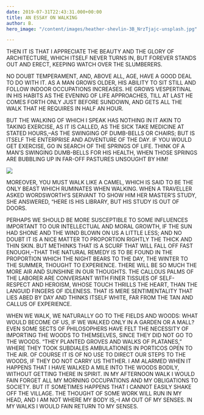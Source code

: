 ```yaml
---
date: 2019-07-31T22:43:31.000+00:00
title: AN ESSAY ON WALKING
author: B.
hero_image: "/content/images/heather-shevlin-3B_NrzTjajc-unsplash.jpg"

---
```

THEN IT IS THAT I APPRECIATE THE BEAUTY AND THE GLORY OF ARCHITECTURE, WHICH ITSELF NEVER TURNS IN, BUT FOREVER STANDS OUT AND ERECT, KEEPING WATCH OVER THE SLUMBERERS.

NO DOUBT TEMPERAMENT, AND, ABOVE ALL, AGE, HAVE A GOOD DEAL TO DO WITH IT. AS A MAN GROWS OLDER, HIS ABILITY TO SIT STILL AND FOLLOW INDOOR OCCUPATIONS INCREASES. HE GROWS VESPERTINAL IN HIS HABITS AS THE EVENING OF LIFE APPROACHES, TILL AT LAST HE COMES FORTH ONLY JUST BEFORE SUNDOWN, AND GETS ALL THE WALK THAT HE REQUIRES IN HALF AN HOUR.

BUT THE WALKING OF WHICH I SPEAK HAS NOTHING IN IT AKIN TO TAKING EXERCISE, AS IT IS CALLED, AS THE SICK TAKE MEDICINE AT STATED HOURS,–AS THE SWINGING OF DUMB-BELLS OR CHAIRS; BUT IS ITSELF THE ENTERPRISE AND ADVENTURE OF THE DAY. IF YOU WOULD GET EXERCISE, GO IN SEARCH OF THE SPRINGS OF LIFE. THINK OF A MAN’S SWINGING DUMB-BELLS FOR HIS HEALTH, WHEN THOSE SPRINGS ARE BUBBLING UP IN FAR-OFF PASTURES UNSOUGHT BY HIM!

![](/content/images/kunj-parekh-H69EgivmCjE-unsplash.jpg)

MOREOVER, YOU MUST WALK LIKE A CAMEL, WHICH IS SAID TO BE THE ONLY BEAST WHICH RUMINATES WHEN WALKING. WHEN A TRAVELLER ASKED WORDSWORTH’S SERVANT TO SHOW HIM HER MASTER’S STUDY, SHE ANSWERED, “HERE IS HIS LIBRARY, BUT HIS STUDY IS OUT OF DOORS.

PERHAPS WE SHOULD BE MORE SUSCEPTIBLE TO SOME INFLUENCES IMPORTANT TO OUR INTELLECTUAL AND MORAL GROWTH, IF THE SUN HAD SHONE AND THE WIND BLOWN ON US A LITTLE LESS; AND NO DOUBT IT IS A NICE MATTER TO PROPORTION RIGHTLY THE THICK AND THIN SKIN. BUT METHINKS THAT IS A SCURF THAT WILL FALL OFF FAST ENOUGH,–THAT THE NATURAL REMEDY IS TO BE FOUND IN THE PROPORTION WHICH THE NIGHT BEARS TO THE DAY, THE WINTER TO THE SUMMER, THOUGHT TO EXPERIENCE. THERE WILL BE SO MUCH THE MORE AIR AND SUNSHINE IN OUR THOUGHTS. THE CALLOUS PALMS OF THE LABORER ARE CONVERSANT WITH FINER TISSUES OF SELF-RESPECT AND HEROISM, WHOSE TOUCH THRILLS THE HEART, THAN THE LANGUID FINGERS OF IDLENESS. THAT IS MERE SENTIMENTALITY THAT LIES ABED BY DAY AND THINKS ITSELF WHITE, FAR FROM THE TAN AND CALLUS OF EXPERIENCE.

WHEN WE WALK, WE NATURALLY GO TO THE FIELDS AND WOODS: WHAT WOULD BECOME OF US, IF WE WALKED ONLY IN A GARDEN OR A MALL? EVEN SOME SECTS OF PHILOSOPHERS HAVE FELT THE NECESSITY OF IMPORTING THE WOODS TO THEMSELVES, SINCE THEY DID NOT GO TO THE WOODS. “THEY PLANTED GROVES AND WALKS OF PLATANES,” WHERE THEY TOOK SUBDIALES AMBULATIONES IN PORTICOS OPEN TO THE AIR. OF COURSE IT IS OF NO USE TO DIRECT OUR STEPS TO THE WOODS, IF THEY DO NOT CARRY US THITHER. I AM ALARMED WHEN IT HAPPENS THAT I HAVE WALKED A MILE INTO THE WOODS BODILY, WITHOUT GETTING THERE IN SPIRIT. IN MY AFTERNOON WALK I WOULD FAIN FORGET ALL MY MORNING OCCUPATIONS AND MY OBLIGATIONS TO SOCIETY. BUT IT SOMETIMES HAPPENS THAT I CANNOT EASILY SHAKE OFF THE VILLAGE. THE THOUGHT OF SOME WORK WILL RUN IN MY HEAD, AND I AM NOT WHERE MY BODY IS,–I AM OUT OF MY SENSES. IN MY WALKS I WOULD FAIN RETURN TO MY SENSES.